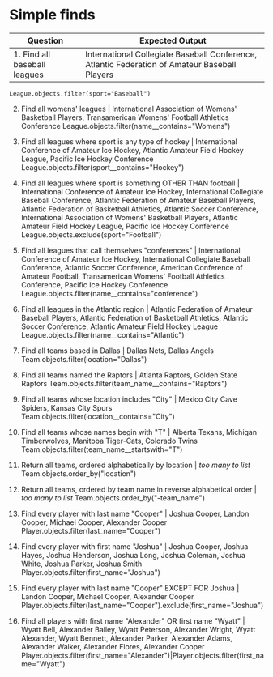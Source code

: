 # Simple finds

Question | Expected Output
--- | ---
1. Find all baseball leagues | International Collegiate Baseball Conference, Atlantic Federation of Amateur Baseball Players
    League.objects.filter(sport="Baseball")
    
2. Find all womens' leagues | International Association of Womens' Basketball Players, Transamerican Womens' Football Athletics Conference
    League.objects.filter(name__contains="Womens")

3. Find all leagues where sport is any type of hockey | International Conference of Amateur Ice Hockey, Atlantic Amateur Field Hockey League, Pacific Ice Hockey Conference
    League.objects.filter(sport__contains="Hockey")

4. Find all leagues where sport is something OTHER THAN football | International Conference of Amateur Ice Hockey, International Collegiate Baseball Conference, Atlantic Federation of Amateur Baseball Players, Atlantic Federation of Basketball Athletics, Atlantic Soccer Conference, International Association of Womens' Basketball Players, Atlantic Amateur Field Hockey League, Pacific Ice Hockey Conference
    League.objects.exclude(sport="Football")

5. Find all leagues that call themselves "conferences" | International Conference of Amateur Ice Hockey, International Collegiate Baseball Conference, Atlantic Soccer Conference, American Conference of Amateur Football, Transamerican Womens' Football Athletics Conference, Pacific Ice Hockey Conference
    League.objects.filter(name__contains="conference")
    
6. Find all leagues in the Atlantic region | Atlantic Federation of Amateur Baseball Players, Atlantic Federation of Basketball Athletics, Atlantic Soccer Conference, Atlantic Amateur Field Hockey League
    League.objects.filter(name__contains="Atlantic")

7. Find all teams based in Dallas | Dallas Nets, Dallas Angels
    Team.objects.filter(location="Dallas")

8. Find all teams named the Raptors | Atlanta Raptors, Golden State Raptors
    Team.objects.filter(team_name__contains="Raptors")

9. Find all teams whose location includes "City" | Mexico City Cave Spiders, Kansas City Spurs
    Team.objects.filter(location__contains="City")

10. Find all teams whose names begin with "T" | Alberta Texans, Michigan Timberwolves, Manitoba Tiger-Cats, Colorado Twins
    Team.objects.filter(team_name__startswith="T")

11. Return all teams, ordered alphabetically by location | *too many to list*
    Team.objects.order_by("location")

12. Return all teams, ordered by team name in reverse alphabetical order | *too many to list*
    Team.objects.order_by("-team_name")

13. Find every player with last name "Cooper" | Joshua Cooper, Landon Cooper, Michael Cooper, Alexander Cooper
    Player.objects.filter(last_name="Cooper")

14. Find every player with first name "Joshua" | Joshua Cooper, Joshua Hayes, Joshua Henderson, Joshua Long, Joshua Coleman, Joshua White, Joshua Parker, Joshua Smith
    Player.objects.filter(first_name="Joshua")

15. Find every player with last name "Cooper" EXCEPT FOR Joshua | Landon Cooper, Michael Cooper, Alexander Cooper
    Player.objects.filter(last_name="Cooper").exclude(first_name="Joshua")

16. Find all players with first name "Alexander" OR first name "Wyatt" | Wyatt Bell, Alexander Bailey, Wyatt Peterson, Alexander Wright, Wyatt Alexander, Wyatt Bennett, Alexander Parker, Alexander Adams, Alexander Walker, Alexander Flores, Alexander Cooper
    Player.objects.filter(first_name="Alexander")|Player.objects.filter(first_name="Wyatt")